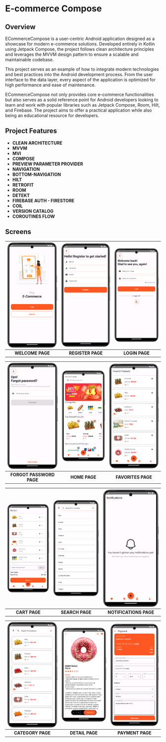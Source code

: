 # E-commerce Compose

## Overview
ECommerceCompose is a user-centric Android application designed as a showcase for modern e-commerce solutions. Developed entirely in Kotlin using Jetpack Compose, the project follows clean architecture principles and leverages the MVVM design pattern to ensure a scalable and maintainable codebase.

This project serves as an example of how to integrate modern technologies and best practices into the Android development process. From the user interface to the data layer, every aspect of the application is optimized for high performance and ease of maintenance.

ECommerceCompose not only provides core e-commerce functionalities but also serves as a solid reference point for Android developers looking to learn and work with popular libraries such as Jetpack Compose, Room, Hilt, and Firebase. The project aims to offer a practical application while also being an educational resource for developers.

## Project Features
- **CLEAN ARCHITECTURE**
- **MVVM** 
- **MVI**
- **COMPOSE**
- **PREVIEW PARAMETER PROVIDER**
- **NAVIGATION**
- **BOTTOM-NAVIGATION** 
- **HILT** 
- **RETROFIT**
- **ROOM**
- **DETEKT**
- **FIREBASE AUTH - FIRESTORE**
- **COIL**
- **VERSION CATALOG**
- **COROUTINES FLOW**

  

## Screens

| <img src="screenshot/welcome.png" alt="Screen1" width="300"/>          | <img src="screenshot/register.png" alt="Screen2" width="300"/>         | <img src="screenshot/login1.png" alt="Screen3" width="300"/>           |
|:----------------------------------------------------------------------:|:----------------------------------------------------------------------:|:----------------------------------------------------------------------:|
|           **WELCOME PAGE**                                             |   **REGISTER PAGE**                                                    |    **LOGIN PAGE**                                                      |

| <img src="screenshot/forgot_password.png" alt="Screen4" width="300"/>  | <img src="screenshot/home_page.png" alt="Screen5" width="300"/>        | <img src="screenshot/favorite.png" alt="Screen6" width="300"/>         |
|:----------------------------------------------------------------------:|:----------------------------------------------------------------------:|:----------------------------------------------------------------------:|
|           **FORGOT PASSWORD PAGE**                                     |   **HOME PAGE**                                                        |    **FAVORITES PAGE**                                                  |

| <img src="screenshot/cart.png" alt="Screen7" width="300"/>             | <img src="screenshot/search.png" alt="Screen8" width="300"/>           | <img src="screenshot/notifications.png" alt="Screen9" width="300"/>    |
|:----------------------------------------------------------------------:|:----------------------------------------------------------------------:|:----------------------------------------------------------------------:|
| **CART PAGE**                                                          |   **SEARCH PAGE**                                                      |      **NOTIFICATIONS PAGE**                                            |

| <img src="screenshot/category.png" alt="Screen10" width="300"/>        | <img src="screenshot/detail.png" alt="Screen11" width="300"/>          | <img src="screenshot/payment.png" alt="Screen12" width="300"/>         |
|:----------------------------------------------------------------------:|:----------------------------------------------------------------------:|:----------------------------------------------------------------------:|
| **CATEGORY PAGE**                                                      |   **DETAIL PAGE**                                                      |       **PAYMENT PAGE**                                                 |

##
